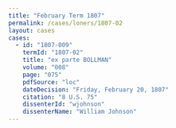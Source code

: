 ```yaml
---
title: "February Term 1807"
permalink: /cases/loners/1807-02
layout: cases
cases:
  - id: "1807-009"
    termId: "1807-02"
    title: "ex parte BOLLMAN"
    volume: "008"
    page: "075"
    pdfSource: "loc"
    dateDecision: "Friday, February 20, 1807"
    citation: "8 U.S. 75"
    dissenterId: "wjohnson"
    dissenterName: "William Johnson"
---
```

